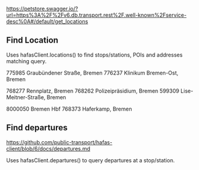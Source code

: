 https://petstore.swagger.io/?url=https%3A%2F%2Fv6.db.transport.rest%2F.well-known%2Fservice-desc%0A#/default/get_locations

## Find Location

Uses hafasClient.locations() to find stops/stations, POIs and addresses matching query.

775985 Graubündener Straße, Bremen
776237 Klinikum Bremen-Ost, Bremen

768277 Rennplatz, Bremen
768262 Polizeipräsidium, Bremen
599309 Lise-Meitner-Straße, Bremen


8000050 Bremen Hbf
768373 Haferkamp, Bremen

## Find departures
https://github.com/public-transport/hafas-client/blob/6/docs/departures.md

Uses hafasClient.departures() to query departures at a stop/station.
